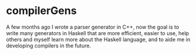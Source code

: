 # compilerGens

A few months ago I wrote a parser generator in C++, now the goal is to write many generators in Haskell
that are more efficient, easier to use, help others and myself learn more about the Haskell language,
and to aide me in developing compilers in the future.
